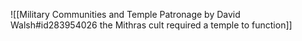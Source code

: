 ![[Military Communities and Temple Patronage by David Walsh#id283954026 the Mithras cult required a temple to function]]

